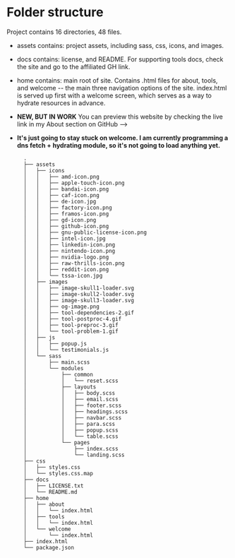 # Folder structure
Project  contains 16 directories, 48 files.

+ assets contains: project assets, including sass, css, icons, and images.

+ docs contains: license, and README. For supporting tools docs, check the site and go to the affiliated GH link.

+ home contains: main root of site. Contains .html files for about, tools, and welcome -- the main three navigation options of the site. index.html is served up first with a welcome screen, which serves as a way to hydrate resources in advance.

+ **NEW, BUT IN WORK** You can preview this website by checking the live link in my About section on GitHub -->
+ **It's just going to stay stuck on welcome. I am currently programming a dns fetch + hydrating module, so it's not going to load anything yet.**

        .
        ├── assets
        │   ├── icons
        │   │   ├── amd-icon.png
        │   │   ├── apple-touch-icon.png
        │   │   ├── bandai-icon.png
        │   │   ├── caf-icon.png
        │   │   ├── de-icon.jpg
        │   │   ├── factory-icon.png
        │   │   ├── framos-icon.png
        │   │   ├── gd-icon.png
        │   │   ├── github-icon.png
        │   │   ├── gnu-public-license-icon.png
        │   │   ├── intel-icon.jpg
        │   │   ├── linkedin-icon.png
        │   │   ├── nintendo-icon.png
        │   │   ├── nvidia-logo.png
        │   │   ├── raw-thrills-icon.png
        │   │   ├── reddit-icon.png
        │   │   └── tssa-icon.jpg
        │   ├── images
        │   │   ├── image-skull1-loader.svg
        │   │   ├── image-skull2-loader.svg
        │   │   ├── image-skull3-loader.svg
        │   │   ├── og-image.png
        │   │   ├── tool-dependencies-2.gif
        │   │   ├── tool-postproc-4.gif
        │   │   ├── tool-preproc-3.gif
        │   │   └── tool-problem-1.gif
        │   ├── js
        │   │   ├── popup.js
        │   │   └── testimonials.js
        │   └── sass
        │       ├── main.scss
        │       └── modules
        │           ├── common
        │           │   └── reset.scss
        │           ├── layouts
        │           │   ├── body.scss
        │           │   ├── email.scss
        │           │   ├── footer.scss
        │           │   ├── headings.scss
        │           │   ├── navbar.scss
        │           │   ├── para.scss
        │           │   ├── popup.scss
        │           │   └── table.scss
        │           └── pages
        │               ├── index.scss
        │               └── landing.scss
        ├── css
        │   ├── styles.css
        │   └── styles.css.map
        ├── docs
        │   ├── LICENSE.txt
        │   └── README.md
        ├── home
        │   ├── about
        │   │   └── index.html
        │   ├── tools
        │   │   └── index.html
        │   └── welcome
        │       └── index.html
        ├── index.html
        └── package.json
